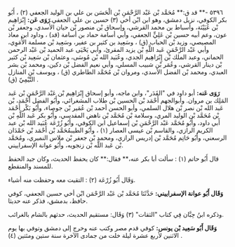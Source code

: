 ٥٣٩٦ -** قد ق:** مُحَمَّد بْن عَبْد الرَّحْمَنِ بْن الْحَسَن بن علي بن الوليد الجعفي (٢) ، أَبُو بكر الكوفي، نزيل دمشق، وهو ابن ابْن أخي (٣) حسين بن علي الجعفي.**رَوَى عَن:** إِبْرَاهِيم بْن عُيَيْنَة، وأسباط بن محمد القرشي، وإسحاق بْن منصور بْن حيان الأسدي، وجعفر بْن عون، وعم أبيه حسين بْن عَلِيٍّ الجعفي، وأبي أسامة حماد بن أسامة (قد) ، وداود ابن معاذ المصيصي، وزيد بْن الحباب (ق) ، وسَعِيد بن كثير بن عفير، وسَعِيد بْن مسلمة الأُمَوِي، وأبي عَبْد الرَّحْمَنِ عَبد اللَّهِ بْن يزيد المقرئ، وأبي يَحْيَى عبد الحميد بْن عَبْد الرحمن الحماني، وعبد الملك بْن إِبْرَاهِيم الجدي، وعُبَيد الله بْن مُوسَى، وعثمان بْن سَعِيد بْن كثير بْن دينار القرشي، وعُمَر بْن شبيب المسلي، وأبي نعيم الفضل بْن دكين، ومحمد بْن بشر العبدي، ومحمد بْن الفضل الأسدي، ومروان بْن مُحَمَّد الطاطري (ق) ، ويوسف بْن المنازل التَّيْمِيّ (ق) .

**رَوَى عَنه:** أبو داود في "القَدَر"، وابن ماجه، وأبو إسحاق إِبْرَاهِيم بْن عَبْد الرَّحْمَنِ بْن عَبد المَلِك بن مروان. وأبوالجهم أَحْمَد بْن الحسين بْن طلاب المشغرائي، وأَبُو الفضل أَحْمَد، بْن عَبد الله بْن نصر بْن هلال السلمي، وأبو الحسن أحمد بْن عُمَير بْن جوصاء، وأَبُو بَكْر أَحْمَد بْن مُحَمَّد بْن الوليد المري، وسلامة بْن مُحَمَّد بْن ناهض المقدسي، وأَبُو بكر عَبد اللَّهِ بْن أَبي داود، وأَبُو مُحَمَّد عَبْد الرَّحْمَنِ بْن إسماعيل ابن الكوفي، وأَبُو زُرْعَة عُبَيد الله بْن عبد الكريم الرازي، والقاسم بْن عيسى العصار (١) ، وأَبُو الطيبمُحَمَّد بْن أَحْمَد بْن حَمْدَان الرسعني، وأَبُو حَاتِم مُحَمَّد بْن إدريس الرازي، ومحمد بْن جعفر بْن ملاس النميري، ومُحَمَّد بْن عَبد اللَّه بْن زنجويه، وأَبُو عوانة الإسفراييني.

قال أَبُو حاتم (١) : سألت أبا بكر عنه،** فقال:** كان يحفظ الحديث، وكان جيد الحفظ للمسند والمنقطع.

وَقَال أَبُو زُرْعَة (٢) : التقيت معه وحفظت منه أشياء.

**وَقَال أَبُو عوانة الإسفراييني:** حَدَّثَنَا مُحَمَّد بْن عَبْد الرَّحْمَن ابْن أخي حسين الجعفي، كوفي حافظ، بدمشق، فذكر عنه حديثا.

وذكره ابنُ حِبَّان فِي كتاب "الثقات" (٣) وَقَال: مستقيم الحديث، حدثهم بالشام بالغرائب.

**وَقَال أَبُو سَعِيد بْن يونس:** كوفي قدم مصر وكتب عنه وخرج إلى دمشق وتوفي بها يوم الاثنين لأربع عشرة ليلة خلت من جمادى الآخرة سنة ستين ومئتين (٤) .
